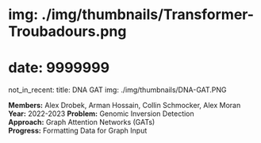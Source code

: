 # img: ./img/thumbnails/Transformer-Troubadours.png
# date: 9999999
not_in_recent:
title: DNA GAT
img: ./img/thumbnails/DNA-GAT.PNG

**Members:** Alex Drobek, Arman Hossain, Collin Schmocker, Alex Moran<br/>
**Year:** 2022-2023
**Problem:​** Genomic Inversion Detection​<br/>
**Approach:​** Graph Attention Networks (GATs)​<br/>
**Progress:​** Formatting Data for Graph Input​<br/>